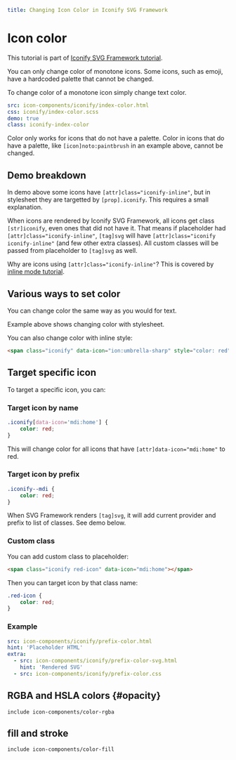 ```yaml
title: Changing Icon Color in Iconify SVG Framework
```

# Icon color

This tutorial is part of [Iconify SVG Framework tutorial](./index.md).

You can only change color of monotone icons. Some icons, such as emoji, have a hardcoded palette that cannot be changed.

To change color of a monotone icon simply change text color.

```yaml
src: icon-components/iconify/index-color.html
css: iconify/index-color.scss
demo: true
class: iconify-index-color
```

Color only works for icons that do not have a palette. Color in icons that do have a palette, like `[icon]noto:paintbrush` in an example above, cannot be changed.

## Demo breakdown

In demo above some icons have `[attr]class="iconify-inline"`, but in stylesheet they are targetted by `[prop].iconify`. This requires a small explanation.

When icons are rendered by Iconify SVG Framework, all icons get class `[str]iconify`, even ones that did not have it. That means if placeholder had `[attr]class="iconify-inline"`, `[tag]svg` will have `[attr]class="iconify iconify-inline"` (and few other extra classes). All custom classes will be passed from placeholder to `[tag]svg` as well.

Why are icons using `[attr]class="iconify-inline"`? This is covered by [inline mode tutorial](./inline.md).

## Various ways to set color

You can change color the same way as you would for text.

Example above shows changing color with stylesheet.

You can also change color with inline style:

```html
<span class="iconify" data-icon="ion:umbrella-sharp" style="color: red"></span>
```

## Target specific icon

To target a specific icon, you can:

### Target icon by name

```css
.iconify[data-icon='mdi:home'] {
	color: red;
}
```

This will change color for all icons that have `[attr]data-icon="mdi:home"` to red.

### Target icon by prefix

```css
.iconify--mdi {
	color: red;
}
```

When SVG Framework renders `[tag]svg`, it will add current provider and prefix to list of classes. See demo below.

### Custom class

You can add custom class to placeholder:

```html
<span class="iconify red-icon" data-icon="mdi:home"></span>
```

Then you can target icon by that class name:

```css
.red-icon {
	color: red;
}
```

### Example

```yaml
src: icon-components/iconify/prefix-color.html
hint: 'Placeholder HTML'
extra:
  - src: icon-components/iconify/prefix-color-svg.html
    hint: 'Rendered SVG'
  - src: icon-components/iconify/prefix-color.css
```

## RGBA and HSLA colors {#opacity}

`include icon-components/color-rgba`

## fill and stroke

`include icon-components/color-fill`
